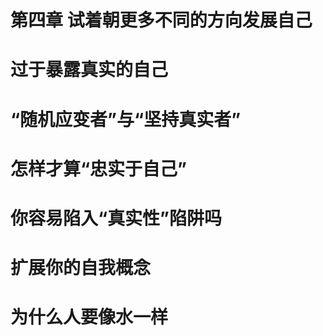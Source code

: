 # 第四章 试着朝更多不同的方向发展自己

# 过于暴露真实的自己

# “随机应变者”与“坚持真实者”

# 怎样才算“忠实于自己”

# 你容易陷入“真实性”陷阱吗

# 扩展你的自我概念

# 为什么人要像水一样
